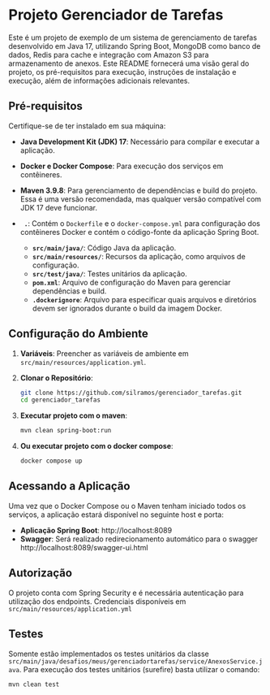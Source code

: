 # Projeto Gerenciador de Tarefas

Este é um projeto de exemplo de um sistema de gerenciamento de tarefas desenvolvido em Java 17, utilizando Spring Boot, MongoDB como banco de dados, Redis para cache e integração com Amazon S3 para armazenamento de anexos. Este README fornecerá uma visão geral do projeto, os pré-requisitos para execução, instruções de instalação e execução, além de informações adicionais relevantes.

## Pré-requisitos

Certifique-se de ter instalado em sua máquina:

- **Java Development Kit (JDK) 17**: Necessário para compilar e executar a aplicação.
- **Docker e Docker Compose**: Para execução dos serviços em contêineres.
- **Maven 3.9.8**: Para gerenciamento de dependências e build do projeto. Essa é uma versão recomendada, mas qualquer versão compatível com JDK 17 deve funcionar.


- **` .`**: Contém o `Dockerfile` e o `docker-compose.yml` para configuração dos contêineres Docker e contém o código-fonte da aplicação Spring Boot.
    - **`src/main/java/`**: Código Java da aplicação.
    - **`src/main/resources/`**: Recursos da aplicação, como arquivos de configuração.
    - **`src/test/java/`**: Testes unitários da aplicação.
    - **`pom.xml`**: Arquivo de configuração do Maven para gerenciar dependências e build.
    - **`.dockerignore`**: Arquivo para especificar quais arquivos e diretórios devem ser ignorados durante o build da imagem Docker.

## Configuração do Ambiente

1. **Variáveis**:
Preencher as variáveis de ambiente em `src/main/resources/application.yml`.

2. **Clonar o Repositório**:
   ```bash
   git clone https://github.com/silramos/gerenciador_tarefas.git
   cd gerenciador_tarefas

3. **Executar projeto com o maven**:
   ```bash
   mvn clean spring-boot:run

4. **Ou executar projeto com o docker compose**:
   ```bash
   docker compose up

## Acessando a Aplicação

Uma vez que o Docker Compose ou o Maven tenham iniciado todos os serviços, a aplicação estará disponível no seguinte host e porta:

- **Aplicação Spring Boot**: http://localhost:8089
- **Swagger**: Será realizado redirecionamento automático para o swagger http://localhost:8089/swagger-ui.html

## Autorização

O projeto conta com Spring Security e é necessária autenticação para utilização dos endpoints. Credenciais disponíveis em `src/main/resources/application.yml`

## Testes

Somente estão implementados os testes unitários da classe `src/main/java/desafios/meus/gerenciadortarefas/service/AnexosService.java`. Para execução dos testes unitários (surefire) basta utilizar o comando:
   ```bash
   mvn clean test